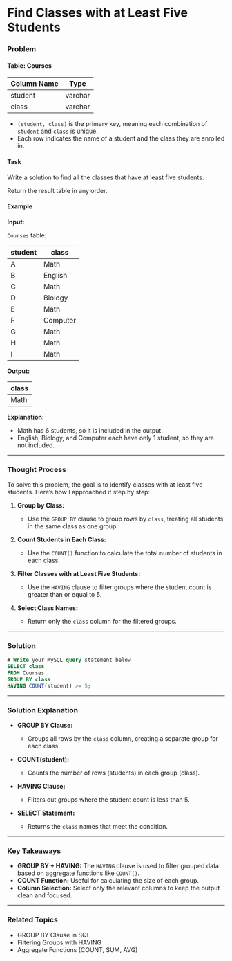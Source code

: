 # Find Classes with at Least Five Students

### Problem

#### Table: Courses

| Column Name | Type    |
|-------------|---------|
| student     | varchar |
| class       | varchar |

- `(student, class)` is the primary key, meaning each combination of `student` and `class` is unique.
- Each row indicates the name of a student and the class they are enrolled in.

#### Task
Write a solution to find all the classes that have at least five students.

Return the result table in any order.

#### Example

**Input:**

`Courses` table:

| student | class    |
|---------|----------|
| A       | Math     |
| B       | English  |
| C       | Math     |
| D       | Biology  |
| E       | Math     |
| F       | Computer |
| G       | Math     |
| H       | Math     |
| I       | Math     |

**Output:**

| class   |
|---------|
| Math    |

**Explanation:**
- Math has 6 students, so it is included in the output.
- English, Biology, and Computer each have only 1 student, so they are not included.

---

### Thought Process

To solve this problem, the goal is to identify classes with at least five students. Here’s how I approached it step by step:

1. **Group by Class:**
   - Use the `GROUP BY` clause to group rows by `class`, treating all students in the same class as one group.

2. **Count Students in Each Class:**
   - Use the `COUNT()` function to calculate the total number of students in each class.

3. **Filter Classes with at Least Five Students:**
   - Use the `HAVING` clause to filter groups where the student count is greater than or equal to 5.

4. **Select Class Names:**
   - Return only the `class` column for the filtered groups.

---

### Solution

```sql
# Write your MySQL query statement below
SELECT class
FROM Courses
GROUP BY class
HAVING COUNT(student) >= 5;
```

---

### Solution Explanation

- **GROUP BY Clause:**
  - Groups all rows by the `class` column, creating a separate group for each class.

- **COUNT(student):**
  - Counts the number of rows (students) in each group (class).

- **HAVING Clause:**
  - Filters out groups where the student count is less than 5.

- **SELECT Statement:**
  - Returns the `class` names that meet the condition.

---

### Key Takeaways

- **GROUP BY + HAVING:** The `HAVING` clause is used to filter grouped data based on aggregate functions like `COUNT()`.
- **COUNT Function:** Useful for calculating the size of each group.
- **Column Selection:** Select only the relevant columns to keep the output clean and focused.

---

### Related Topics
- GROUP BY Clause in SQL
- Filtering Groups with HAVING
- Aggregate Functions (COUNT, SUM, AVG)
